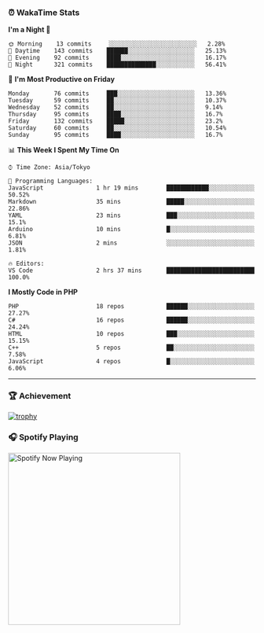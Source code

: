 ### ⏰ WakaTime Stats


<!--START_SECTION:waka-->
**I'm a Night 🦉** 

```text
🌞 Morning    13 commits     ░░░░░░░░░░░░░░░░░░░░░░░░░   2.28% 
🌆 Daytime    143 commits    ██████░░░░░░░░░░░░░░░░░░░   25.13% 
🌃 Evening    92 commits     ████░░░░░░░░░░░░░░░░░░░░░   16.17% 
🌙 Night      321 commits    ██████████████░░░░░░░░░░░   56.41%

```
📅 **I'm Most Productive on Friday** 

```text
Monday       76 commits     ███░░░░░░░░░░░░░░░░░░░░░░   13.36% 
Tuesday      59 commits     ██░░░░░░░░░░░░░░░░░░░░░░░   10.37% 
Wednesday    52 commits     ██░░░░░░░░░░░░░░░░░░░░░░░   9.14% 
Thursday     95 commits     ████░░░░░░░░░░░░░░░░░░░░░   16.7% 
Friday       132 commits    █████░░░░░░░░░░░░░░░░░░░░   23.2% 
Saturday     60 commits     ██░░░░░░░░░░░░░░░░░░░░░░░   10.54% 
Sunday       95 commits     ████░░░░░░░░░░░░░░░░░░░░░   16.7%

```


📊 **This Week I Spent My Time On** 

```text
⌚︎ Time Zone: Asia/Tokyo

💬 Programming Languages: 
JavaScript               1 hr 19 mins        ████████████░░░░░░░░░░░░░   50.52% 
Markdown                 35 mins             █████░░░░░░░░░░░░░░░░░░░░   22.86% 
YAML                     23 mins             ███░░░░░░░░░░░░░░░░░░░░░░   15.1% 
Arduino                  10 mins             █░░░░░░░░░░░░░░░░░░░░░░░░   6.81% 
JSON                     2 mins              ░░░░░░░░░░░░░░░░░░░░░░░░░   1.81%

🔥 Editors: 
VS Code                  2 hrs 37 mins       █████████████████████████   100.0%

```

**I Mostly Code in PHP** 

```text
PHP                      18 repos            ██████░░░░░░░░░░░░░░░░░░░   27.27% 
C#                       16 repos            ██████░░░░░░░░░░░░░░░░░░░   24.24% 
HTML                     10 repos            ███░░░░░░░░░░░░░░░░░░░░░░   15.15% 
C++                      5 repos             ██░░░░░░░░░░░░░░░░░░░░░░░   7.58% 
JavaScript               4 repos             █░░░░░░░░░░░░░░░░░░░░░░░░   6.06%

```



<!--END_SECTION:waka-->

---

### 🏆 Achievement

[![trophy](https://github-profile-trophy.vercel.app/?username=Slime-hatena&theme=flat&no-bg=true&no-frame=true&column=8)](https://github.com/ryo-ma/github-profile-trophy)

### 🎧 Spotify Playing

[<img src="https://spotify-now-playing-slime-hatena.vercel.app/api/spotify-playing" alt="Spotify Now Playing" width="350" />](https://open.spotify.com/user/slime_hatena)

<!--
**Slime-hatena/Slime-hatena** is a ✨ _special_ ✨ repository because its `README.md` (this file) appears on your GitHub profile.

Here are some ideas to get you started:

- 🔭 I’m currently working on ...
- 🌱 I’m currently learning ...
- 👯 I’m looking to collaborate on ...
- 🤔 I’m looking for help with ...
- 💬 Ask me about ...
- 📫 How to reach me: ...
- 😄 Pronouns: ...
- ⚡ Fun fact: ...
-->
